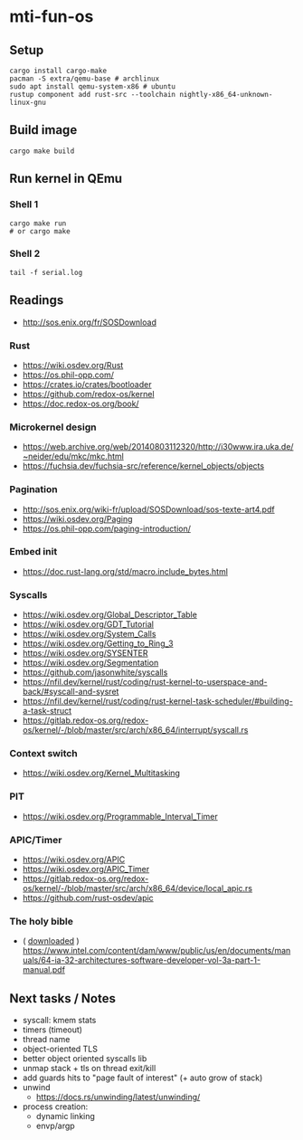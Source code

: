 # mti-fun-os

## Setup

```shell
cargo install cargo-make
pacman -S extra/qemu-base # archlinux
sudo apt install qemu-system-x86 # ubuntu
rustup component add rust-src --toolchain nightly-x86_64-unknown-linux-gnu
```

## Build image

```shell
cargo make build
```

## Run kernel in QEmu

### Shell 1

```shell
cargo make run
# or cargo make
```

### Shell 2

```shell
tail -f serial.log
```

## Readings

- http://sos.enix.org/fr/SOSDownload

### Rust

- https://wiki.osdev.org/Rust
- https://os.phil-opp.com/
- https://crates.io/crates/bootloader
- https://github.com/redox-os/kernel
- https://doc.redox-os.org/book/

### Microkernel design

- https://web.archive.org/web/20140803112320/http://i30www.ira.uka.de/~neider/edu/mkc/mkc.html
- https://fuchsia.dev/fuchsia-src/reference/kernel_objects/objects

### Pagination

- http://sos.enix.org/wiki-fr/upload/SOSDownload/sos-texte-art4.pdf
- https://wiki.osdev.org/Paging
- https://os.phil-opp.com/paging-introduction/

### Embed init

- https://doc.rust-lang.org/std/macro.include_bytes.html

### Syscalls

- https://wiki.osdev.org/Global_Descriptor_Table
- https://wiki.osdev.org/GDT_Tutorial
- https://wiki.osdev.org/System_Calls
- https://wiki.osdev.org/Getting_to_Ring_3
- https://wiki.osdev.org/SYSENTER
- https://wiki.osdev.org/Segmentation
- https://github.com/jasonwhite/syscalls
- https://nfil.dev/kernel/rust/coding/rust-kernel-to-userspace-and-back/#syscall-and-sysret
- https://nfil.dev/kernel/rust/coding/rust-kernel-task-scheduler/#building-a-task-struct
- https://gitlab.redox-os.org/redox-os/kernel/-/blob/master/src/arch/x86_64/interrupt/syscall.rs

### Context switch

- https://wiki.osdev.org/Kernel_Multitasking

### PIT

- https://wiki.osdev.org/Programmable_Interval_Timer

### APIC/Timer

- https://wiki.osdev.org/APIC
- https://wiki.osdev.org/APIC_Timer
- https://gitlab.redox-os.org/redox-os/kernel/-/blob/master/src/arch/x86_64/device/local_apic.rs
- https://github.com/rust-osdev/apic

### The holy bible

- ( [downloaded](docs/64-ia-32-architectures-software-developer-vol-3a-part-1-manual.pdf) ) https://www.intel.com/content/dam/www/public/us/en/documents/manuals/64-ia-32-architectures-software-developer-vol-3a-part-1-manual.pdf

## Next tasks / Notes

- syscall: kmem stats
- timers (timeout)
- thread name
- object-oriented TLS
- better object oriented syscalls lib
- unmap stack + tls on thread exit/kill
- add guards hits to "page fault of interest" (+ auto grow of stack)
- unwind
  - https://docs.rs/unwinding/latest/unwinding/
- process creation:
  - dynamic linking
  - envp/argp
